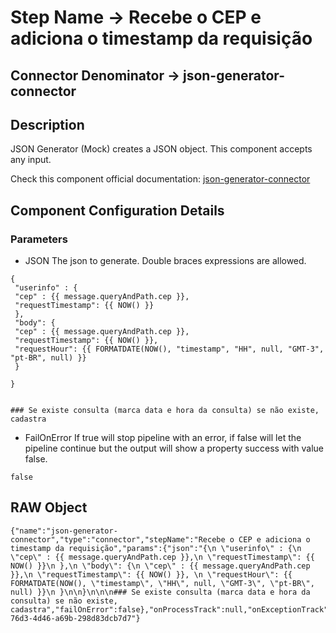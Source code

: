# Step Name -> Recebe o CEP e adiciona o timestamp da requisição
## Connector Denominator -> json-generator-connector

## Description

JSON Generator (Mock) creates a JSON object. This component accepts any input.

Check this component official documentation: [json-generator-connector](https://docs.digibee.com/documentation/components/tools/json-generator "Digibee json-generator-connector documentation")

## Component Configuration Details
### Parameters

* JSON
The json to generate. Double braces expressions are allowed.

```
{
 "userinfo" : {
 "cep" : {{ message.queryAndPath.cep }},
 "requestTimestamp": {{ NOW() }}
 },
 "body": {
 "cep" : {{ message.queryAndPath.cep }},
 "requestTimestamp": {{ NOW() }}, 
 "requestHour": {{ FORMATDATE(NOW(), "timestamp", "HH", null, "GMT-3", "pt-BR", null) }}
 }

}


### Se existe consulta (marca data e hora da consulta) se não existe, cadastra
```

* FailOnError
If true will stop pipeline with an error, if false will let the pipeline continue but the output will show a property success with value false.

```
false
```

## RAW Object

```
{"name":"json-generator-connector","type":"connector","stepName":"Recebe o CEP e adiciona o timestamp da requisição","params":{"json":"{\n \"userinfo\" : {\n \"cep\" : {{ message.queryAndPath.cep }},\n \"requestTimestamp\": {{ NOW() }}\n },\n \"body\": {\n \"cep\" : {{ message.queryAndPath.cep }},\n \"requestTimestamp\": {{ NOW() }}, \n \"requestHour\": {{ FORMATDATE(NOW(), \"timestamp\", \"HH\", null, \"GMT-3\", \"pt-BR\", null) }}\n }\n\n}\n\n\n### Se existe consulta (marca data e hora da consulta) se não existe, cadastra","failOnError":false},"onProcessTrack":null,"onExceptionTrack":null,"id":"9c8c71b1-76d3-4d46-a69b-298d83dcb7d7"}
```